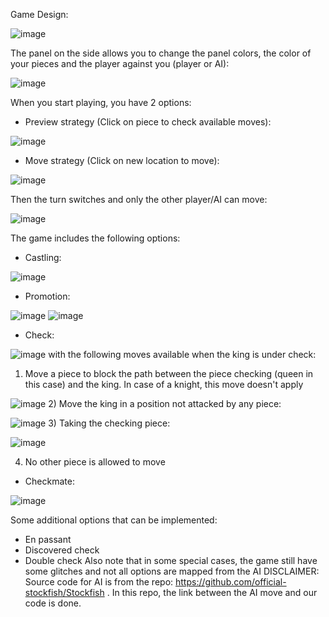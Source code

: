 Game Design:

![image](https://github.com/user-attachments/assets/f59f5250-dff7-4b0d-81b9-6ccd748f6867)

The panel on the side allows you to change the panel colors, the color of your pieces and the player against you (player or AI):

![image](https://github.com/user-attachments/assets/9124660a-351f-4a89-9e7a-95938ff5651a)

When you start playing, you have 2 options:
- Preview strategy (Click on piece to check available moves):

![image](https://github.com/user-attachments/assets/9d47409d-b833-4f55-87d3-c392fa9d46a9)
- Move strategy (Click on new location to move):

![image](https://github.com/user-attachments/assets/1c33be58-4222-4602-a662-35a6d671feed)

Then the turn switches and only the other player/AI can move:

![image](https://github.com/user-attachments/assets/26a73d94-6072-4d18-ba7c-319cbd6abbc5)

The game includes the following options:
- Castling:

![image](https://github.com/user-attachments/assets/88922a4a-cd92-42cb-b6a3-92ffa2252fd4)

- Promotion:

![image](https://github.com/user-attachments/assets/4fe64503-b015-43ef-9601-205ded5b0136)
![image](https://github.com/user-attachments/assets/7db4a1aa-ec45-4400-bd92-54de85c8bcc7)

- Check:

![image](https://github.com/user-attachments/assets/0763dd61-e091-4904-b9d0-6d2afa6c466a)
with the following moves available when the king is under check:
1) Move a piece to block the path between the piece checking (queen in this case) and the king. In case of a knight, this move doesn't apply

![image](https://github.com/user-attachments/assets/cdb54755-724a-4f6b-bd6c-9335a840dacb)
2) Move the king in a position not attacked by any piece:

![image](https://github.com/user-attachments/assets/a3315d77-56aa-48e3-a17e-900b6afcf86c)
3) Taking the checking piece:

![image](https://github.com/user-attachments/assets/0995158a-7f84-43df-9ad4-1f68e42a2e62)

4) No other piece is allowed to move

- Checkmate:

![image](https://github.com/user-attachments/assets/1432831b-1c77-4235-ab34-c5a18f18362d)

Some additional options that can be implemented:
- En passant
- Discovered check
- Double check
Also note that in some special cases, the game still have some glitches and not all options are mapped from the AI
DISCLAIMER: Source code for AI is from the repo: https://github.com/official-stockfish/Stockfish . In this repo, the link between the AI move and our code is done.
